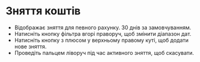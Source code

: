 # **Зняття коштів**

- Відображає зняття для певного рахунку. 30 днів за замовчуванням.
- Натисніть кнопку фільтра вгорі праворуч, щоб змінити діапазон дат.
- Натисніть кнопку з плюсом у верхньому правому куті, щоб додати нове зняття.
- Проведіть пальцем ліворуч під час активного зняття, щоб скасувати.